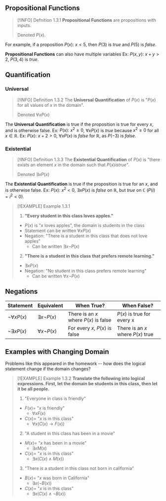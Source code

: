 ## Propositional Functions
>[!INFO] Defnition 1.3.1
>**Propositional Functions** are propositions with inputs.
>
>Denoted $P(x)$.

For example, if a proposition $P(x):\ x<5$, then $P(3)$ is *true* and $P(5)$ is *false*.

**Propositional Functions** can also have multiple variables
	Ex: $P(x, y):\ x+y > 2$, $P(3,4)$ is *true*.

## Quantification
### Universal
>[!INFO] Definition 1.3.2
>The **Universal Quantification** of $P(x)$ is "$P(x)$ for all values of $x$ in the domain".
>
>Denoted $\forall x P(x)$

The **Universal Quantification** is true if the proposition is true for every $x$, and is otherwise false.
	Ex: $P(x):\ x^{2} \geq 0$, $\forall x P(x)$ is *true* because $x^{2} \geq 0$ for all $x \in \mathbb{R}$.
	Ex: $P(x):\ x+2>0$, $\forall x P(x)$ is *false* for $\mathbb{R}$, as $P(-3)$ is *false*.

### Existential
>[!INFO] Definition 1.3.3
>The **Existential Quantification** of $P(x)$ is "there exists an element $x$ in the domain such that $P(x) is true$".
>
>Denoted $\exists x P(x)$

The **Existential Quantification** is true if the proposition is true for an $x$, and is otherwise false.
	Ex: $P(x):\ x^{2} < 0$, $\exists x P(x)$ is *false* on $\mathbb{R}$, but *true* on $\mathbb{C}$ ($P(i)=i^2<0$).

>[!EXAMPLE] Example 1.3.1
>1. **"Every student in this class loves apples."**
>	- $P(x)$ is "$x$ loves apples", the domain is students in the class
>	- Statement can be written $\forall x P(x)$
>	- Negation: "There is a student in this class that does not love apples"
>		- Can be written $\exists x \neg P(x)$
>
>2. **"There is a student in this class that prefers remote learning."**
>	- $\exists x P(x)$
>	- Negation: "No student in this class prefers remote learning"
>		- Can be written $\forall x \neg P(x)$

## Negations

| Statement             | Equivalent            | When True?                            | When False?                  |
| --------------------- | --------------------- | ------------------------------------- | ---------------------------- |
| $\neg \forall x P(x)$ | $\exists x \neg P(x)$ | There is an $x$ where $P(x)$ is false | $P(x)$ is true for every x   |
| $\neg \exists x P(x)$ | $\forall x \neg P(x)$ | For every $x$, $P(x)$ is false        | There is an $x$ where $P(x)$ true| 

## Examples with Changing Domain
Problems like this appeared in the homework -- how does the logical statement change if the domain changes?

>[!EXAMPLE] Example 1.3.2
>**Translate the following into logical expressions. First, let the domain be students in this class, then let it be all people.**
>
>1. "Everyone in class is friendly"
>	- $F(x)=$ "$x$ is friendly"
>		- $\forall x F(x)$
>	- $C(x)=$ "$x$ is in this class"
>		- $\forall x (C(x)\rightarrow F(x))$
>
>2. "A student in this class has been in a movie"
>	- $M(x)=$ "$x$ has been in a movie"
>		- $\exists x M(x)$
>	- $C(x)=$ "$x$ is in this class"
>		- $\exists x (C(x)\wedge M(x))$
>
>3. "There is a student in this class not born in california"
>	- $B(x)=$ "$x$ was born in California"
>		- $\exists x (\neg B(x))$
>	- $C(x)=$ "$x$ is in this class"
>		- $\exists x (C(x)\wedge \neg B(x))$



